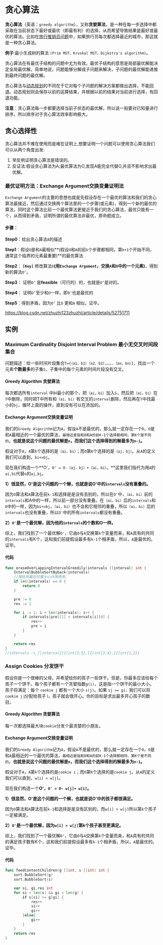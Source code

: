 # 贪心算法

**贪心算法**（英语：`greedy algorithm`），又称**贪婪算法**，是一种在每一步选择中都采取在当前状态下最好或最优（即最有利）的选择，从而希望导致结果是最好或最优的算法。比如在[旅行推销员问题](https://zh.wikipedia.org/wiki/旅行推销员问题)中，如果旅行员每次都选择最近的城市，那这就是一种贪心算法。

**例子**:最小生成树的算法 `(Prim MST、Kruskal MST、Dijkstra's algorithm)`。

贪心算法在有最优子结构的问题中尤为有效。最优子结构的意思是局部最优解能决定全局最优解。简单地说，问题能够分解成子问题来解决，子问题的最优解能递推到最终问题的最优解。

贪心算法与[动态规划](https://zh.wikipedia.org/wiki/动态规划)的不同在于它对每个子问题的解决方案都做出选择，不能回退。动态规划则会保存以前的运算结果，并根据以前的结果对当前进行选择，有回退功能。

**注意**：贪心算法每一步都要选择当前子状态的最优解，所以说一般要对已知量进行排序，所以排序对于贪心算法效率影响极大。

## 贪心选择性

贪心算法并不难在使用而是难在证明上,想要证明一个问题可以使用贪心算法我们可以从两个角度出发:

1. 举反例证明贪心算法是错误的。
2. 反证法:假设贪心算法为A;最优算法为O,发现A能完全代替O,并且不影响求出最优解。

### 最优证明方法：Exchange Argument交换变量证明法

`Exchange Argument`的主要的思想也就是先假设存在一个最优的算法和我们的贪心算法最接近，然后通过交换两个算法里的一个步骤(或元素)，得到一个新的最优的算法，同时这个算法比前一个最优算法更接近于我们的贪心算法，最优只能有一个，从而得到矛盾，证明所谓的最优算法非最优，原命题成立。

#### 步骤：

**Step0**：给出贪心算法`A`的描述

**Step1**：假设`O`是和`A`最相似**(假设`O`和`A`的前`k`个步骤都相同，第`k+1`个开始不同，通常这个临界的元素最重要)**的最优算法

**Step2**： **`[Key]`** 修改算法`O`**(用`Exchange Argument`，交换`A`和`O`中的一个元素)**，得到新的算法`O’`。

**Step3**： 证明`O’` 是**feasible**（可行的）的，也就是`O’`是对的。

**Step4**： 证明`O’`至少和`O`一样，即`O’`也是最优的

**Step5**：得到矛盾，因为`O’` 比`O` 更和`A` 相似，证毕。

https://blog.csdn.net/zhuzhi123zhuzhi/article/details/52751711

## 实例

### Maximum Cardinality Disjoint Interval Problem 最小无交叉时间段集合 

问题描述：给一些时间片段集合`T={（a1，b1）（a2，b2），。。。，（an，bn）}`，找出一个元素**个数最多**的子集`S`，子集中的每个元素的时间片段没有交叉。

#### Greedy Algorithm 贪婪算法

每次都选所有`interval` 中bi最小的那个，把`（ai，bi）`加入`S`，然后把`（ai，bi）`在`T`中删除，同时把T中所有和`（ai，bi）`有交叉的`interval`删除，然后再在`T`中找最小的`bj`，循环上面的操作，直到没有可以在添加的。

#### Exchange Argument交换变量证明

我们的`Greedy Algorithm`记为`A`，假设`A`不是最优的，那么就一定存在一个`O`，`O`是和`A`最相近的一个最优的算法，`最相近是指和O和A的前K-1个选择都相同，第K个是不同的`。**也就是说这个问题的最优解是`n`，而我们这个选择得到的解最多为`n-1`。**

假设对于`A`，`A`第`k`个选择的是`（ai，bi）`；而`O`第`K`个选择的是`（aj，bj）`。从`A`的定义我们可以直到，`bi<=bj`。

现在我们构造一个**O'，`O' = O-（aj，bj）+（ai，bi）`。**这里我们指代为用`A`的`ai,bi`代替`o`的`aj,bj`。

**1）很显然，O'是这个问题的一个解，也就是说O'中的`intervals`没有重叠的。**

因为`O`算法和`A`算法在前`k-1`和选择是是没有去别的，所以在`O'`中，`（ai，bi）`前的`intervals`和A中的一样，所以前一部分没有重叠。在`（ai，bi）`后的`intervals`和`O`中的一样，因为`bi<=bj`，`（ai，bi）`也不会和它相邻的重叠，所以`（ai，bi）`后的`intervals`也没有重叠，所以`O'`中的所有`intervals`都没有重叠。

**2）`O'`是一个最优解，因为他的`intervals`的个数和O一样。**

综上，我们找到了一个最优解`O'`，它由`O`与`A`交换第`k`个变量而来，和`A`具有的共同的`intervals`有K个，这和我们前提假设最多有`k-1`个相矛盾，所以，`A`是最优的。证毕。

#### 代码

```go
func eraseOverLappingIntervalGreedily(intervals []interval) int {
	IntervalBubbleSortByback(intervals)
	//按区间最后位置大小升序排序。
	if len(intervals) == 0 {
		return 0
	}

	pre := 0
	res := 1

	for i := 1; i < len(intervals); i++ {
		if intervals[pre][1] < intervals[i][0] {
			res++
			pre = i
		}
	}

	return res
}
//intervals := []interval{[2]int{3,5},[2]int{3,4},[2]int{1,2}}
```



### Assign Cookies 分发饼干

假设你是一个很棒的父母，并希望给你的孩子一些饼干。但是，你最多应该给每个孩子一个饼干。每个孩子都有一个贪婪指数`g(i)`，这是指一个饼干的最小大小。孩子将满足：每个 `cookie j` 都有一个大小 `s(j)`。如果 `sj >= gi，`我们可以将 `cookie j` j分配给孩子 i，孩子就会很开心。你的目标是求出最多开心孩子的数目。

#### Greedy Algorithm 贪婪算法

每一次都选择最大块`cookie`分发个最贪婪的小朋友。

#### Exchange Argument交换变量证明

我们的`Greedy Algorithm`记为`A`，假设`A`不是最优的，那么就一定存在一个`O`，`O`是和`A`最相近的一个最优的算法，`最相近是指和O和A的前K-1个选择都相同，第K个是不同的`。**也就是说这个问题的最优解是`n`，而我们这个选择得到的解最多为`n-1`。**

假设对于`A`，`A`第`k`个选择的是`cookie i`；而`O`第`K`个选择的是`cookie j`。从`A`的定义我们可以直到，`w[i] > w[j]`。

现在我们构造一个**O'，`O' = O- w[j]+ w[i]`。**

**1）很显然，O'是这个问题的一个解，也就是说O'中的孩子都很满足。**

因为`O`算法和`A`算法在前`k-1`和选择是是没有区别的，而`w[i] > w[j]`所以第`k`个孩子一定被满足。

**2）`O'`是一个最优解，因为`w[i] > w[j]`第k个孩子甚至更满足。**

综上，我们找到了一个最优解`O'`，它由`O`与`A`交换第`k`个变量而来，和`A`具有的共同的满足孩子数有K个，这和我们前提假设最多有`k-1`个相矛盾，所以，`A`是最优的。证毕。

#### 代码

```go
func feedContentChildren(g []int, s []int) int {
	sort.BubbleSort(g)
	sort.BubbleSort(s)

	var si, gi,res int
	for si < len(s) && gi < len(g) {
		if s[si] >= g[gi] {
			res++
			si++
			gi++
		}else{
			gi++
		}
	}
	return res
}
```

